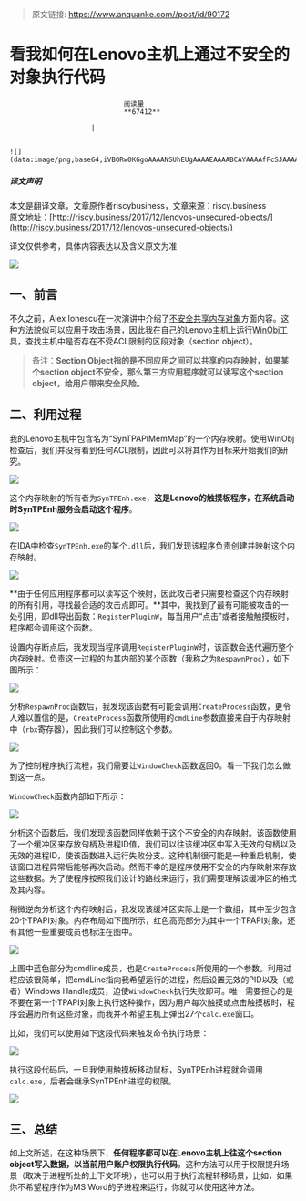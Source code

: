 > 原文链接: https://www.anquanke.com//post/id/90172 


# 看我如何在Lenovo主机上通过不安全的对象执行代码


                                阅读量   
                                **67412**
                            
                        |
                        
                                                                                                                                    ![](data:image/png;base64,iVBORw0KGgoAAAANSUhEUgAAAAEAAAABCAYAAAAfFcSJAAAAAXNSR0IArs4c6QAAAARnQU1BAACxjwv8YQUAAAAJcEhZcwAADsQAAA7EAZUrDhsAAAANSURBVBhXYzh8+PB/AAffA0nNPuCLAAAAAElFTkSuQmCC)
                                                                                            



##### 译文声明

本文是翻译文章，文章原作者riscybusiness，文章来源：riscy.business
                                <br>原文地址：[http://riscy.business/2017/12/lenovos-unsecured-objects/](http://riscy.business/2017/12/lenovos-unsecured-objects/)

译文仅供参考，具体内容表达以及含义原文为准

[![](https://p5.ssl.qhimg.com/t0158ae4cdb399191e8.jpg)](https://p5.ssl.qhimg.com/t0158ae4cdb399191e8.jpg)

## 一、前言

不久之前，Alex Ionescu在一次演讲中介绍了[不安全共享内存对象](http://www.alex-ionescu.com/infiltrate2015.pdf)方面内容。这种方法貌似可以应用于攻击场景，因此我在自己的Lenovo主机上运行[WinObj](https://docs.microsoft.com/en-us/sysinternals/downloads/winobj)工具，查找主机中是否存在不受ACL限制的区段对象（section object）。

> 备注：**Section Object指的是不同应用之间可以共享的内存映射，如果某个section object不安全，那么第三方应用程序就可以读写这个section object，给用户带来安全风险。**
 

## 二、利用过程

我的Lenovo主机中包含名为“SynTPAPIMemMap”的一个内存映射。使用WinObj检查后，我们并没有看到任何ACL限制，因此可以将其作为目标来开始我们的研究。

[![](https://p2.ssl.qhimg.com/t01352ae33606eb3445.png)](https://p2.ssl.qhimg.com/t01352ae33606eb3445.png)

这个内存映射的所有者为`SynTPEnh.exe`，**这是Lenovo的触摸板程序，在系统启动时SynTPEnh服务会启动这个程序**。

[![](https://p2.ssl.qhimg.com/t0136ff282029662d2f.png)](https://p2.ssl.qhimg.com/t0136ff282029662d2f.png)

在IDA中检查`SynTPEnh.exe`的某个`.dll`后，我们发现该程序负责创建并映射这个内存映射。

[![](https://p1.ssl.qhimg.com/t017ffcb8db1e267e8f.png)](https://p1.ssl.qhimg.com/t017ffcb8db1e267e8f.png)

**由于任何应用程序都可以读写这个映射，因此攻击者只需要检查这个内存映射的所有引用，寻找最合适的攻击点即可。**其中，我找到了最有可能被攻击的一处引用，即dll导出函数：`RegisterPluginW`，每当用户“点击”或者接触触摸板时，程序都会调用这个函数。

设置内存断点后，我发现当程序调用`RegisterPluginW`时，该函数会迭代遍历整个内存映射。负责这一过程的为其内部的某个函数（我称之为`RespawnProc`），如下图所示：

[![](https://p4.ssl.qhimg.com/t0120960451e454a304.png)](https://p4.ssl.qhimg.com/t0120960451e454a304.png)

分析`RespawnProc`函数后，我发现该函数有可能会调用`CreateProcess`函数，更令人难以置信的是，`CreateProcess`函数所使用的`cmdLine`参数直接来自于内存映射中（`rbx`寄存器），因此我们可以控制这个参数。

[![](https://p4.ssl.qhimg.com/t015715beff697706f4.png)](https://p4.ssl.qhimg.com/t015715beff697706f4.png)

为了控制程序执行流程，我们需要让`WindowCheck`函数返回0。看一下我们怎么做到这一点。

`WindowCheck`函数内部如下所示：

[![](https://p5.ssl.qhimg.com/t011859c4bc6b8544f6.png)](https://p5.ssl.qhimg.com/t011859c4bc6b8544f6.png)

分析这个函数后，我们发现该函数同样依赖于这个不安全的内存映射。该函数使用了一个缓冲区来存放句柄及进程ID值，我们可以往该缓冲区中写入无效的句柄以及无效的进程ID，使该函数进入运行失败分支。这种机制很可能是一种重启机制，使该窗口进程异常后能够再次启动。然而不幸的是程序使用不安全的内存映射来存放这些数据。为了使程序按照我们设计的路线来运行，我们需要理解该缓冲区的格式及其内容。

稍微逆向分析这个内存映射后，我发现该缓冲区实际上是一个数组，其中至少包含20个TPAPI对象。内存布局如下图所示，红色高亮部分为其中一个TPAPI对象，还有其他一些重要成员也标注在图中。

[![](https://p2.ssl.qhimg.com/t014df814b47933cf79.png)](https://p2.ssl.qhimg.com/t014df814b47933cf79.png)

上图中蓝色部分为cmdline成员，也是`CreateProcess`所使用的一个参数。利用过程应该很简单，把cmdLine指向我希望运行的进程，然后设置无效的PID以及（或者）Windows Handle成员，迫使`WindowCheck`执行失败即可。唯一需要担心的是不要在第一个TPAPI对象上执行这种操作，因为用户每次触摸或点击触摸板时，程序会遍历所有这些对象，而我并不希望主机上弹出27个`calc.exe`窗口。

比如，我们可以使用如下这段代码来触发命令执行场景：

[![](https://p1.ssl.qhimg.com/t01d1a7fb806dc7d0f1.png)](https://p1.ssl.qhimg.com/t01d1a7fb806dc7d0f1.png)

执行这段代码后，一旦我使用触摸板移动鼠标，SynTPEnh进程就会调用`calc.exe`，后者会继承SynTPEnh进程的权限。

[![](https://p0.ssl.qhimg.com/t01f3f9a71678bf388c.png)](https://p0.ssl.qhimg.com/t01f3f9a71678bf388c.png)



## 三、总结

如上文所述，在这种场景下，**任何程序都可以在Lenovo主机上往这个section object写入数据，以当前用户账户权限执行代码**，这种方法可以用于权限提升场景（取决于进程所处的上下文环境），也可以用于执行流程转移场景，比如，如果你不希望程序作为MS Word的子进程来运行，你就可以使用这种方法。
